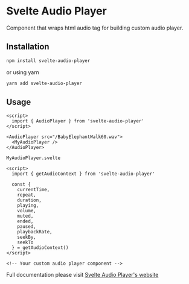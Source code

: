
# Svelte Audio Player

Component that wraps html audio tag for building custom audio player.

## Installation

```sh
npm install svelte-audio-player
```

or using yarn

```sh
yarn add svelte-audio-player
```

## Usage

```svelte
<script>
  import { AudioPlayer } from 'svelte-audio-player'
</script>

<AudioPlayer src="/BabyElephantWalk60.wav">
  <MyAudioPlayer />
</AudioPlayer>
```

`MyAudioPlayer.svelte`

```svelte
<script>
  import { getAudioContext } from 'svelte-audio-player'

  const { 
    currentTime,
    repeat,
    duration,
    playing,
    volume,
    muted,
    ended,
    paused,
    playbackRate,
    seekBy,
    seekTo
  } = getAudioContext()
</script>

<!-- Your custom audio player component -->
```

Full documentation please visit [Svelte Audio Player's website](https://svelte-audio-player.vercel.app/)